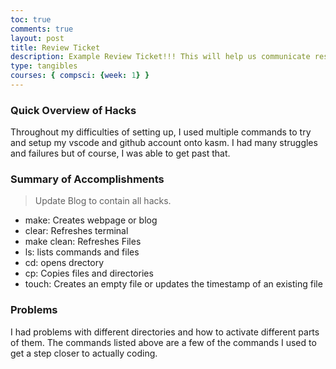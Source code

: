 ```yaml
---
toc: true
comments: true
layout: post
title: Review Ticket
description: Example Review Ticket!!! This will help us communicate results.
type: tangibles
courses: { compsci: {week: 1} }
---
```


### Quick Overview of Hacks
Throughout my difficulties of setting up, I used multiple commands to try and setup my vscode and github account onto kasm. I had many struggles and failures but of course, I was able to get past that.

### Summary of Accomplishments
> Update Blog to contain all hacks.  
- make: Creates webpage or blog
- clear: Refreshes terminal
- make clean: Refreshes Files
- ls: lists commands and files
- cd: opens drectory
- cp: Copies files and directories
- touch: Creates an empty file or updates the timestamp of an existing file

### Problems
I had problems with different directories and how to activate different parts of them. The commands listed above are a few of the commands I used to get a step closer to actually coding.


